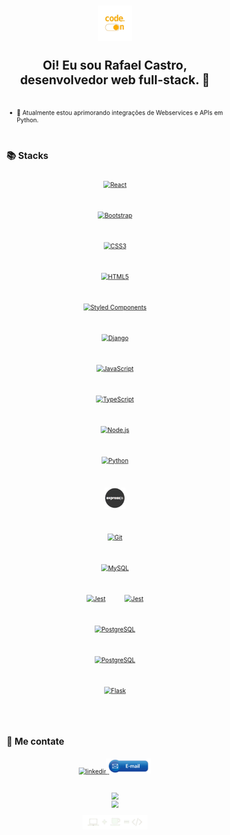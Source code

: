 <div align="center">
<img src="https://raw.githubusercontent.com/RafaelCastilhoCastro/RafaelCastilhoCastro/main/src/code_img01a.png" align="center" height="" width="80" />
</div>

# <div align="center">Oi! Eu sou Rafael Castro, desenvolvedor web full-stack. 👾</div>

<br/>

- 🔎 Atualmente estou aprimorando integrações de Webservices e APIs em Python.


<br/>


## 📚 Stacks
<div align="center">
<a href="https://reactjs.org/" target="_blank"><img style="margin: 10px;padding: 10px;" src="https://profilinator.rishav.dev/skills-assets/react-original-wordmark.svg" alt="React" height="50" /></a>

<a href="https://getbootstrap.com/" target="_blank"><img style="margin: 10px;padding: 10px;" src="https://profilinator.rishav.dev/skills-assets/bootstrap-plain.svg" alt="Bootstrap" height="50" /></a>

<a href="https://www.w3schools.com/css/" target="_blank"><img style="margin: 10px;padding: 10px;" src="https://profilinator.rishav.dev/skills-assets/css3-original-wordmark.svg" alt="CSS3" height="50" /></a>

<a href="https://en.wikipedia.org/wiki/HTML5" target="_blank"><img style="margin: 10px;padding: 10px;" src="https://profilinator.rishav.dev/skills-assets/html5-original-wordmark.svg" alt="HTML5" height="50" /></a>

<a href="https://styled-components.com/" target="_blank"><img style="margin: 10px;padding: 10px;" src="https://profilinator.rishav.dev/skills-assets/styled-components.png" alt="Styled Components" height="50" /></a>

<a href="https://www.djangoproject.com/" target="_blank"><img style="margin: 10px;padding: 10px;" src="https://profilinator.rishav.dev/skills-assets/django-original.svg" alt="Django" height="50" /></a>

<a href="https://www.javascript.com/" target="_blank"><img style="margin: 10px;padding: 10px;" src="https://profilinator.rishav.dev/skills-assets/javascript-original.svg" alt="JavaScript" height="50" /></a>

<a href="https://www.typescriptlang.org/" target="_blank"><img style="margin: 10px;padding: 10px;" src="https://profilinator.rishav.dev/skills-assets/typescript-original.svg" alt="TypeScript" height="50" /></a>

<a href="https://nodejs.org/" target="_blank"><img style="margin: 10px;padding: 10px;" src="https://profilinator.rishav.dev/skills-assets/nodejs-original-wordmark.svg" alt="Node.js" height="50" /></a>

<a href="https://www.python.org/" target="_blank"><img style="margin: 10px;padding: 10px;" src="https://profilinator.rishav.dev/skills-assets/python-original.svg" alt="Python" height="50" /></a>

<a href="https://expressjs.com/" target="_blank"><img style="margin: 10px;padding: 10px;" src="https://raw.githubusercontent.com/RafaelCastilhoCastro/RafaelCastilhoCastro/main/src/expressLogo.png" alt="Express.js" height="50" /></a>

<a href="https://github.com/" target="_blank"><img style="margin: 10px;padding: 10px;" src="https://profilinator.rishav.dev/skills-assets/git-scm-icon.svg" alt="Git" height="50" /></a>

<a href="https://www.mysql.com/" target="_blank"><img style="margin: 10px;padding: 10px;" src="https://profilinator.rishav.dev/skills-assets/mysql-original-wordmark.svg" alt="MySQL" height="50" /></a>

<a href="https://www.jestjs.io/" target="_blank"><img style="margin: 10px;padding: 10px;" src="https://profilinator.rishav.dev/skills-assets/jest.svg" alt="Jest" height="50" /></a>
<a href="https://restfulapi.net/" target="_blank"><img style="margin: 10px;padding: 10px;" src="https://user-images.githubusercontent.com/65736872/214688190-103396e1-22ef-4ff5-a77f-79b438a31c81.png" alt="Jest" height="50" /></a>

<a href="https://www.postgresql.org/" target="_blank"><img style="margin: 10px;padding: 10px;" src="https://www.postgresql.org/media/img/about/press/elephant.png" alt="PostgreSQL" height="50" /></a>

<a href="https://www.microsoft.com/en-us/sql-server/sql-server-downloads" target="_blank"><img style="margin: 10px;padding: 10px;" src="https://www.2fconsultoria.com.br/wp-content/uploads/2017/02/Microsoft-SQL-Server.png" alt="PostgreSQL" height="50" /></a>

<a href="https://flask.palletsprojects.com/en/stable/" target="_blank"><img style="margin: 10px;padding: 10px;" src="https://www.bairesdev.com/wp-content/uploads/2021/08/Flask-1.svg" alt="Flask" height="50" /></a>

</div>


<br/>
<br/>


## 💬 Me contate

<div align="center">
<a href="https://linkedin.com/in/rafael-castilho-castro/" target="_blank">
<img src=https://img.shields.io/badge/linkedin-%231E77B5.svg?&style=for-the-badge&logo=linkedin&logoColor=white alt=linkedin style="margin-bottom: 5px;" />
</a>
</a>
<a href="mailto:rafaelcastrodev@pm.me" target="_blank">
<img src=https://raw.githubusercontent.com/RafaelCastilhoCastro/RafaelCastilhoCastro/main/src/email_btn01.png alt=email style="padding-top: 10px;margin-left: -7px;width: 105px"/>
</a>
</div>

<br/>
<br/>

<div align="center">
  <img src="https://github-readme-stats.vercel.app/api?username=RafaelCastilhoCastro&show_icons=true&include_all_commits=true&count_private=true&hide_border=true&theme=shadow_blue" align="center" />
</div>
<div align="center">
  <img src="https://github-readme-stats.vercel.app/api/top-langs/?username=RafaelCastilhoCastro&hide_border=true&layout=compact&theme=shadow_blue" align="center" />
</div>

<br/>

<div align="center">
<img src="https://raw.githubusercontent.com/RafaelCastilhoCastro/RafaelCastilhoCastro/main/src/footer_img02.png" align="center" height="" width="150" />
</div>
